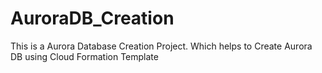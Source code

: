 # AuroraDB_Creation
This is a Aurora Database Creation Project. Which helps to Create Aurora DB using Cloud Formation Template
